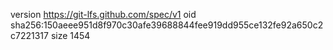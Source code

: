 version https://git-lfs.github.com/spec/v1
oid sha256:150aeee951d8f970c30afe39688844fee919dd955ce132fe92a650c2c7221317
size 1454
